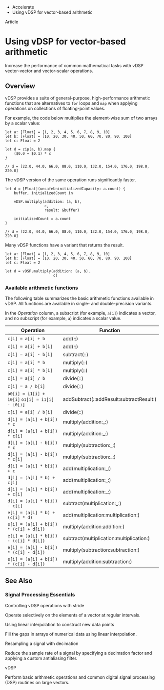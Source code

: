 

- Accelerate
-  Using vDSP for vector-based arithmetic 

Article

# Using vDSP for vector-based arithmetic

Increase the performance of common mathematical tasks with vDSP vector-vector and vector-scalar operations.

## Overview

vDSP provides a suite of general-purpose, high-performance arithmetic functions that are alternatives to `for` loops and `map` when applying operations on collections of floating-point values.

For example, the code below multiplies the element-wise sum of two arrays by a scalar value:

```
let a: [Float] = [1, 2, 3, 4, 5, 6, 7, 8, 9, 10]
let b: [Float] = [10, 20, 30, 40, 50, 60, 70, 80, 90, 100]
let c: Float = 2

let d = zip(a, b).map {
    ($0.0 + $0.1) * c
}

// d = [22.0, 44.0, 66.0, 88.0, 110.0, 132.0, 154.0, 176.0, 198.0, 220.0]
```

The vDSP version of the same operation runs significantly faster.

```
let d = [Float](unsafeUninitializedCapacity: a.count) {
    buffer, initializedCount in

    vDSP.multiply(addition: (a, b),
                  c,
                  result: &buffer)

    initializedCount = a.count
}

// d = [22.0, 44.0, 66.0, 88.0, 110.0, 132.0, 154.0, 176.0, 198.0, 220.0]
```

Many vDSP functions have a variant that returns the result.

```
let a: [Float] = [1, 2, 3, 4, 5, 6, 7, 8, 9, 10]
let b: [Float] = [10, 20, 30, 40, 50, 60, 70, 80, 90, 100]
let c: Float = 2

let d = vDSP.multiply(addition: (a, b),
                      c)
```

### Available arithmetic functions

The following table summarizes the basic arithmetic functions available in vDSP. All functions are available in single- and double-precision variants.

In the *Operation* column, a subscript (for example, `a[i]`) indicates a vector, and no subscript (for example, `a`) indicates a scalar value.

| Operation | Function |
|----|----|
| `c[i] = a[i] + b` | add(_:_:) |
| `c[i] = a[i] + b[i]` | add(_:_:) |
| `c[i] = a[i] - b[i]` | subtract(_:_:) |
| `c[i] = a[i] * b` | multiply(_:_:) |
| `c[i] = a[i] * b[i]` | multiply(_:_:) |
| `c[i] = a[i] / b` | divide(_:_:) |
| `c[i] = a / b[i]` | divide(_:_:) |
| `o0[i] = i1[i] + i0[i]`  `o1[i] = i1[i] - i0[i]` | addSubtract(_:_:addResult:subtractResult:) |
| `c[i] = a[i] / b[i]` | divide(_:_:) |
| `d[i] = (a[i] + b[i]) * c` | multiply(addition:_:) |
| `d[i] = (a[i] + b[i]) * c[i]` | multiply(addition:_:) |
| `d[i] = (a[i] - b[i]) * c` | multiply(subtraction:_:) |
| `d[i] = (a[i] - b[i]) * c[i]` | multiply(subtraction:_:) |
| `d[i] = (a[i] * b[i]) + c` | add(multiplication:_:) |
| `d[i] = (a[i] * b) + c[i]` | add(multiplication:_:) |
| `d[i] = (a[i] * b[i]) + c[i]` | add(multiplication:_:) |
| `d[i] = (a[i] * b[i]) - c[i]` | subtract(multiplication:_:) |
| `e[i] = (a[i] * b) + (c[i] * d)` | add(multiplication:multiplication:) |
| `e[i] = (a[i] + b[i]) * (c[i] + d[i])` | multiply(addition:addition:) |
| `e[i] = (a[i] * b[i]) - (c[i] * d[i])` | subtract(multiplication:multiplication:) |
| `e[i] = (a[i] - b[i]) * (c[i] - d[i])` | multiply(subtraction:subtraction:) |
| `e[i] = (a[i] + b[i]) * (c[i] - d[i])` | multiply(addition:subtraction:) |

## See Also

### Signal Processing Essentials

Controlling vDSP operations with stride

Operate selectively on the elements of a vector at regular intervals.

Using linear interpolation to construct new data points

Fill the gaps in arrays of numerical data using linear interpolation.

Resampling a signal with decimation

Reduce the sample rate of a signal by specifying a decimation factor and applying a custom antialiasing filter.

vDSP

Perform basic arithmetic operations and common digital signal processing (DSP) routines on large vectors.

